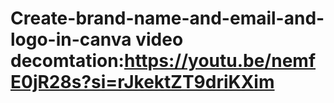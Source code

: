 # Create-brand-name-and-email-and-logo-in-canva video decomtation:https://youtu.be/nemfE0jR28s?si=rJkektZT9driKXim
